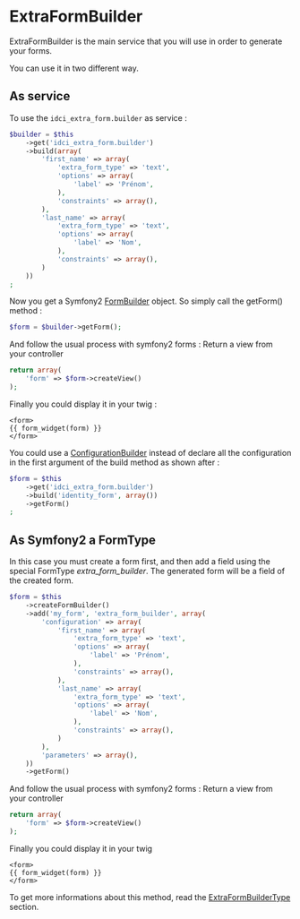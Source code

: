 ExtraFormBuilder
================

ExtraFormBuilder is the main service that you will use in order to generate
your forms.

You can use it in two different way.


## As service

To use the `idci_extra_form.builder` as service :
```php
$builder = $this
    ->get('idci_extra_form.builder')
    ->build(array(
        'first_name' => array(
            'extra_form_type' => 'text',
            'options' => array(
                'label' => 'Prénom',
            ),
            'constraints' => array(),
        ),
        'last_name' => array(
            'extra_form_type' => 'text',
            'options' => array(
                'label' => 'Nom',
            ),
            'constraints' => array(),
        )
    ))
;
```

Now you get a Symfony2 [FormBuilder](https://github.com/symfony/symfony/blob/master/src/Symfony/Component/Form/FormBuilder.php) object.
So simply call the getForm() method :
```php
$form = $builder->getForm();
```

And follow the usual process with symfony2 forms :
Return a view from your controller
```php
return array(
    'form' => $form->createView()
);
```

Finally you could display it in your twig :
```twig
<form>
{{ form_widget(form) }}
</form>
```

You could use a [ConfigurationBuilder](configuration_builder.md) instead of declare
all the configuration in the first argument of the build method as shown after :

```php
$form = $this
    ->get('idci_extra_form.builder')
    ->build('identity_form', array())
    ->getForm()
;
```


## As Symfony2 a FormType

In this case you must create a form first, and then add a field using the special
FormType *extra_form_builder*. The generated form will be a field of the created form.
```php
$form = $this
    ->createFormBuilder()
    ->add('my_form', 'extra_form_builder', array(
        'configuration' => array(
            'first_name' => array(
                'extra_form_type' => 'text',
                'options' => array(
                    'label' => 'Prénom',
                ),
                'constraints' => array(),
            ),
            'last_name' => array(
                'extra_form_type' => 'text',
                'options' => array(
                    'label' => 'Nom',
                ),
                'constraints' => array(),
            )
        ),
        'parameters' => array(),
    ))
    ->getForm()
```

And follow the usual process with symfony2 forms :
Return a view from your controller
```php
return array(
    'form' => $form->createView()
);
```

Finally you could display it in your twig
```twig
<form>
{{ form_widget(form) }}
</form>
```

To get more informations about this method, read the [ExtraFormBuilderType](extra_form_builder_type.md) section.

